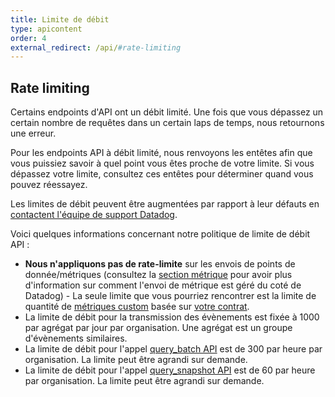 ```yaml
---
title: Limite de débit
type: apicontent
order: 4
external_redirect: /api/#rate-limiting
---
```

## Rate limiting
Certains endpoints d'API ont un débit limité. Une fois que vous dépassez un certain nombre de requêtes dans un certain laps de temps, nous retournons une erreur.

Pour les endpoints API à débit limité, nous renvoyons les entêtes afin que vous puissiez savoir à quel point vous êtes proche de votre limite. Si vous dépassez votre limite, consultez ces entêtes pour déterminer quand vous pouvez réessayez.

Les limites de débit peuvent être augmentées par rapport à leur défauts en [contactent l'équipe de support Datadog][1].

Voici quelques informations concernant notre politique de limite de débit API :

* **Nous n'appliquons pas de rate-limite** sur les envois de points de donnée/métriques (consultez la [section métrique](/api/#metrics) pour avoir plus d'information sur comment l'envoi de métrique est géré du coté de Datadog) - La seule limite que vous pourriez rencontrer est la limite de quantité de [métriques custom][2] basée sur [votre contrat][3].
* La limite de débit pour la transmission des évènements est fixée à 1000 par agrégat par jour par organisation. Une agrégat est un groupe d'évènements similaires.
* La limite de débit pour l'appel [query_batch API][4] est de 300 par heure par organisation. La limite peut être agrandi sur demande.
* La limite de débit pour l'appel [query_snapshot API][5] est de 60 par heure par organisation. La limite peut être agrandi sur demande.

[1]: /help
[2]: /developers/metrics/custom_metrics/
[3]: /developers/metrics/custom_metrics
[4]: /api/#query-time-series-points
[5]: /api/#graphs
